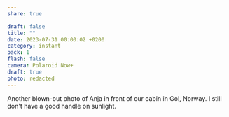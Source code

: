 ```yaml
---
share: true

draft: false
title: ""
date: 2023-07-31 00:00:02 +0200
category: instant
pack: 1
flash: false
camera: Polaroid Now+
draft: true
photo: redacted
---
```


Another blown-out photo of Anja in front of our cabin in Gol, Norway. I still don't have a good handle on sunlight.
